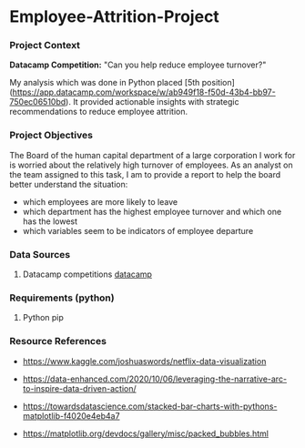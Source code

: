 # Employee-Attrition-Project
### Project Context
**Datacamp Competition:** "Can you help reduce employee turnover?" 

My analysis which was done in Python placed [5th  position] (https://app.datacamp.com/workspace/w/ab949f18-f50d-43b4-bb97-750ec06510bd). It provided actionable insights with strategic recommendations to reduce employee attrition.

### Project Objectives
The Board of the human capital department of a large corporation I work for is worried about the relatively high
turnover of employees. As an analyst on the team assigned to this task, I am to provide a report to help the board better understand the situation:

* which employees are more likely to leave
* which department has the highest employee turnover and which one has the lowest
* which variables seem to be indicators of employee departure

### Data Sources
1. Datacamp competitions [datacamp](https://app.datacamp.com/learn/competitions/reducing-employee-turnover)
 
### Requirements (python)
1. Python pip

### Resource References
* https://www.kaggle.com/joshuaswords/netflix-data-visualization

* https://data-enhanced.com/2020/10/06/leveraging-the-narrative-arc-to-inspire-data-driven-action/

* https://towardsdatascience.com/stacked-bar-charts-with-pythons-matplotlib-f4020e4eb4a7

* https://matplotlib.org/devdocs/gallery/misc/packed_bubbles.html
